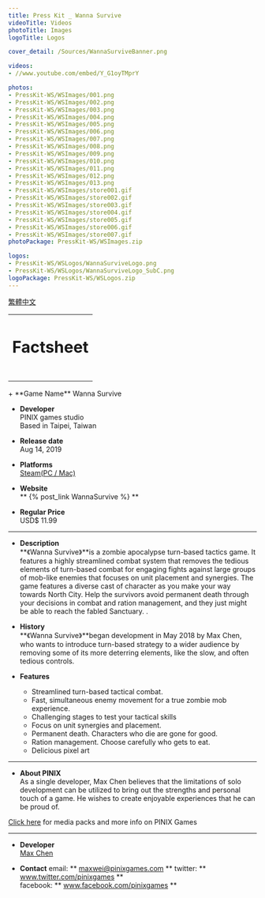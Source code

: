 ```yaml
---
title: Press Kit _ Wanna Survive
videoTitle: Videos
photoTitle: Images
logoTitle: Logos

cover_detail: /Sources/WannaSurviveBanner.png

videos: 
- //www.youtube.com/embed/Y_G1oyTMprY

photos: 
- PressKit-WS/WSImages/001.png
- PressKit-WS/WSImages/002.png
- PressKit-WS/WSImages/003.png
- PressKit-WS/WSImages/004.png
- PressKit-WS/WSImages/005.png
- PressKit-WS/WSImages/006.png
- PressKit-WS/WSImages/007.png
- PressKit-WS/WSImages/008.png
- PressKit-WS/WSImages/009.png
- PressKit-WS/WSImages/010.png
- PressKit-WS/WSImages/011.png
- PressKit-WS/WSImages/012.png
- PressKit-WS/WSImages/013.png
- PressKit-WS/WSImages/store001.gif
- PressKit-WS/WSImages/store002.gif
- PressKit-WS/WSImages/store003.gif
- PressKit-WS/WSImages/store004.gif
- PressKit-WS/WSImages/store005.gif
- PressKit-WS/WSImages/store006.gif
- PressKit-WS/WSImages/store007.gif
photoPackage: PressKit-WS/WSImages.zip

logos: 
- PressKit-WS/WSLogos/WannaSurviveLogo.png
- PressKit-WS/WSLogos/WannaSurviveLogo_SubC.png 
logoPackage: PressKit-WS/WSLogos.zip
---
```

<!--統一管理連結-->
[PINIXPressKitLink]: /PressKit-PINIX/en/
[STEAMLINK]: https://store.steampowered.com/app/1084480/Wanna_Survive
[MAXWEIWEB]: https://maxweichen.github.io/
<!--統一管理連結-->
<a href="../zh-TW/" class="button small" target=_self>繁體中文</a>
<table><td><h1>Factsheet<h1></td></table>
+ **Game Name**  
Wanna Survive

+ **Developer**  
PINIX games studio  
Based in Taipei, Taiwan

+ **Release date**  
Aug 14, 2019

+ **Platforms**  
[Steam(PC / Mac)][STEAMLINK]

+ **Website**  
** {% post_link WannaSurvive %} **

+ **Regular Price**  
USD$ 11.99
  
---
+ **Description**  
**《Wanna Survive》**is a zombie apocalypse turn-based tactics game. It features a highly streamlined combat system that removes the tedious elements of turn-based combat for engaging fights against large groups of mob-like enemies that focuses on unit placement and synergies.
The game features a diverse cast of character as you make your way towards North City. Help the survivors avoid permanent death through your decisions in combat and ration management, and they just might be able to reach the fabled Sanctuary.
.

+ **History**  
**《Wanna Survive》**began development in May 2018 by Max Chen, who wants to introduce turn-based strategy to a wider audience by removing some of its more deterring elements, like the slow, and often tedious controls.

+ **Features**
	- Streamlined turn-based tactical combat.
	- Fast, simultaneous enemy movement for a true zombie mob experience.
	- Challenging stages to test your tactical skills
	- Focus on unit synergies and placement.
	- Permanent death. Characters who die are gone for good.
	- Ration management. Choose carefully who gets to eat.
	- Delicious pixel art

---
<!--Awards & Recognition-->
<!--Selected Articles-->
+ **About PINIX**  
As a single developer, Max Chen believes that the limitations of solo development can be utilized to bring out the strengths and personal touch of a game. He wishes to create enjoyable experiences that he can be proud of.

[Click here][PINIXPressKitLink] for media packs and more info on PINIX Games

---
+ **Developer**  
[Max Chen][MAXWEIWEB]

+ **Contact**
email: ** maxwei@pinixgames.com **
twitter: ** www.twitter.com/pinixgames **  
facebook: ** www.facebook.com/pinixgames **

	